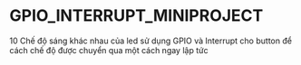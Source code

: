 # GPIO_INTERRUPT_MINIPROJECT

10 Chế độ sáng khác nhau của led 
sử dụng GPIO và Interrupt cho button để cách chế độ được chuyển qua một cách ngay lập tức 
